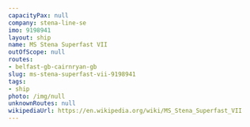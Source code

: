 ```yaml
---
capacityPax: null
company: stena-line-se
imo: 9198941
layout: ship
name: MS Stena Superfast VII
outOfScope: null
routes:
- belfast-gb-cairnryan-gb
slug: ms-stena-superfast-vii-9198941
tags:
- ship
photo: /img/null
unknownRoutes: null
wikipediaUrl: https://en.wikipedia.org/wiki/MS_Stena_Superfast_VII
---
```

